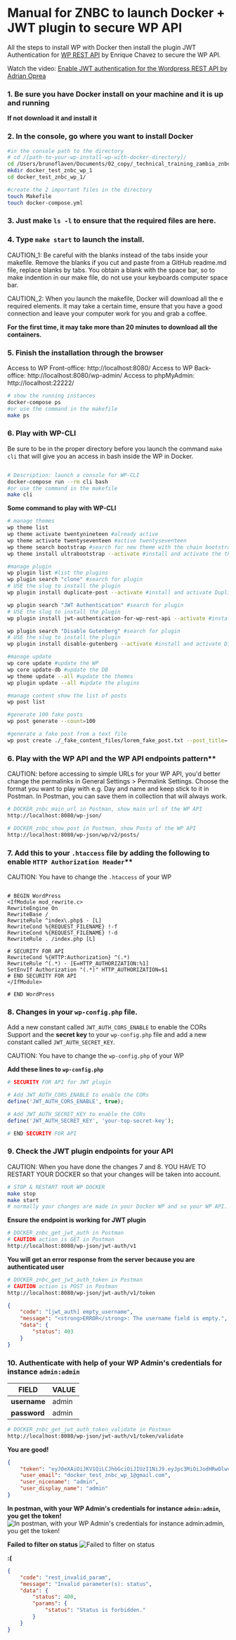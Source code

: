 # Manual for ZNBC to launch Docker + JWT plugin to secure WP API


All the steps to install WP with Docker then install the plugin JWT Authentication for [WP REST API](https://wordpress.org/plugins/jwt-authentication-for-wp-rest-api/) by Enrique Chavez to secure the WP API. 

Watch the video: [Enable JWT authentication for the Wordpress REST API by Adrian Oprea](https://www.youtube.com/watch?v=Mp7T7x1oxDk)


### 1. Be sure you have Docker install on your machine and it is up and running
**If not download it and install it**

### 2. In the console, go where you want to install Docker
``` bash
#in the console path to the directory
# cd /[path-to-your-wp-install-wp-with-docker-directory]/
cd /Users/brunoflaven/Documents/02_copy/_technical_training_zambia_znbc/000000_local_dev_docker/
mkdir docker_test_znbc_wp_1
cd docker_test_znbc_wp_1/

#create the 2 important files in the directory
touch Makefile
touch docker-compose.yml
```

### 3. Just make `ls -l` to ensure that the required files are here.



### 4. Type `make start` to launch the install.

CAUTION_1: Be careful with the blanks instead of the tabs inside your makefile. Remove the blanks if you cut and paste from a GitHub readme.md file, replace blanks by tabs.
You obtain a blank with the space bar, so to make indention in our make file, do not use your keyboards computer space bar.

CAUTION_2: When you launch the makefile, Docker will download all the e required elements. It may take a certain time, ensure that you have a good connection and leave your computer work for you and grab a coffee.


**For the first time, it may take more than 20 minutes to download all the containers.**

### 5. Finish the installation through the browser
Access to WP Front-office: http://localhost:8080/
Access to WP Back-office: http://localhost:8080/wp-admin/
Access to phpMyAdmin: http://localhost:22222/

```bash
# show the running instances
docker-compose ps 
#or use the command in the makefile
make ps
```


### 6. Play with WP-CLI
Be sure to be in the proper directory before you launch the command `make cli` that will give you an access in bash inside the WP in Docker.

```bash

# Description: launch a console for WP-CLI
docker-compose run --rm cli bash
#or use the command in the makefile
make cli
```

**Some command to play with WP-CLI**
```bash
# manage themes
wp theme list
wp theme activate twentynineteen #already active
wp theme activate twentyseventeen #active twentyseventeen
wp theme search bootstrap #search for new theme with the chain bootstrap
wp theme install ultrabootstrap --activate #install and activate the theme ultrabootstrap

#manage plugin
wp plugin list #list the plugins
wp plugin search "clone" #search for plugin
# USE the slug to install the plugin
wp plugin install duplicate-post --activate #install and activate Duplicate Post

wp plugin search "JWT Authentication" #search for plugin
# USE the slug to install the plugin
wp plugin install jwt-authentication-for-wp-rest-api --activate #install and activate JWT Authentication

wp plugin search "Disable Gutenberg" #search for plugin
# USE the slug to install the plugin
wp plugin install disable-gutenberg --activate #install and activate Disable Gutenberg

#manage update
wp core update #update the WP
wp core update-db #update the DB
wp theme update --all #update the themes
wp plugin update --all #update the plugins

#manage content show the list of posts
wp post list

#generate 100 fake posts
wp post generate --count=100

#generate a fake post from a text file
wp post create ./_fake_content_files/lorem_fake_post.txt --post_title='2 Fake post example from a txt file' --post_status=publish
```
### 6. Play with the WP API and the WP API endpoints pattern**
CAUTION: before accessing to simple URLs for your WP API, you'd better change the permalinks in General Settings > Permalink Settings. Choose the format you want to play with e.g. Day and name and keep stick to it in Postman.
In Postman, you can save them in collection that will always work.


```bash
# DOCKER_znbc_main_url in Postman, show main url of the WP API
http://localhost:8080/wp-json/

# DOCKER_znbc_show_post in Postman, show Posts of the WP API
http://localhost:8080/wp-json/wp/v2/posts/

```


### 7. Add this to your `.htaccess` file by adding the following to enable `HTTP Authorization Header`**
CAUTION: You have to change the `.htaccess` of your WP

``` apacheconf

# BEGIN WordPress
<IfModule mod_rewrite.c>
RewriteEngine On
RewriteBase /
RewriteRule ^index\.php$ - [L]
RewriteCond %{REQUEST_FILENAME} !-f
RewriteCond %{REQUEST_FILENAME} !-d
RewriteRule . /index.php [L]

# SECURITY FOR API 
RewriteCond %{HTTP:Authorization} ^(.*)
RewriteRule ^(.*) - [E=HTTP_AUTHORIZATION:%1]
SetEnvIf Authorization "(.*)" HTTP_AUTHORIZATION=$1
# END SECURITY FOR API
</IfModule>

# END WordPress

```

### 8. Changes in your `wp-config.php` file. 
Add a new constant called `JWT_AUTH_CORS_ENABLE` to enable the CORs Support and the **secret key** to your `wp-config.php` file and add a new constant called `JWT_AUTH_SECRET_KEY`.

CAUTION: You have to change the `wp-config.php` of your WP

**Add these lines to `wp-config.php`**
```php
# SECURITY FOR API for JWT plugin

# Add JWT_AUTH_CORS_ENABLE to enable the CORs
define('JWT_AUTH_CORS_ENABLE', true);

# Add JWT_AUTH_SECRET_KEY to enable the CORs
define('JWT_AUTH_SECRET_KEY', 'your-top-secret-key');

# END SECURITY FOR API
```


### 9. Check the JWT plugin endpoints for your API
CAUTION: When you have done the changes 7 and 8. YOU HAVE TO RESTART YOUR DOCKER so that your changes will be taken into account.

```bash
# STOP & RESTART YOUR WP DOCKER
make stop
make start
# normally your changes are made in your Docker WP and so your WP API.

```

**Ensure the endpoint is working for JWT plugin**
```bash
# DOCKER_znbc_get_jwt_auth in Postman
# CAUTION action is GET in Postman
http://localhost:8080/wp-json/jwt-auth/v1
```

**You will get an error response from the server because you are authenticated user**
```bash
# DOCKER_znbc_get_jwt_auth_token in Postman
# CAUTION action is POST in Postman
http://localhost:8080/wp-json/jwt-auth/v1/token
```

```json
{
    "code": "[jwt_auth] empty_username",
    "message": "<strong>ERROR</strong>: The username field is empty.",
    "data": {
        "status": 403
    }
}
```


### 10. Authenticate with help of your WP Admin's credentials for instance `admin:admin`

| FIELD                 | VALUE |
| -------------------   | ------|
| **username**          | admin |
| **password**          | admin |

```bash
# DOCKER_znbc_get_jwt_auth_token_validate in Postman
http://localhost:8080/wp-json/jwt-auth/v1/token/validate
```

**You are good!**
```json
{
    "token": "eyJ0eXAiOiJKV1QiLCJhbGciOiJIUzI1NiJ9.eyJpc3MiOiJodHRwOlwvXC9sb2NhbGhvc3Q6ODA4MCIsImlhdCI6MTU1NTczOTgwOSwibmJmIjoxNTU1NzM5ODA5LCJleHAiOjE1NTYzNDQ2MDksImRhdGEiOnsidXNlciI6eyJpZCI6IjEifX19.0gOsfQoVEtyDscHFMuKlOZT8APDD1tr4YKYugP7TnFI",
    "user_email": "docker_test_znbc_wp_1@gmail.com",
    "user_nicename": "admin",
    "user_display_name": "admin"
}
```




**In postman, with your WP Admin's credentials for instance `admin:admin`, you get the token!**
![In postman, with your WP Admin's credentials for instance `admin:admin`, you get the token!](./images/jwt_authenticate_postman.png)


**Failed to filter on status**
![Failed to filter on status](./images/jwt_authenticate_private_post_postman.png)

**:(**
```json
{
    "code": "rest_invalid_param",
    "message": "Invalid parameter(s): status",
    "data": {
        "status": 400,
        "params": {
            "status": "Status is forbidden."
        }
    }
}
```
